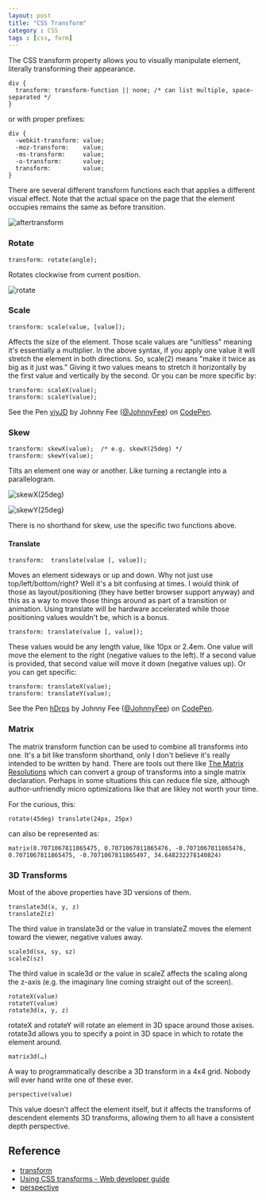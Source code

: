 ```yaml
---
layout: post
title: "CSS Transform"
category : CSS
tags : [css, form]
---
```


The CSS transform property allows you to visually manipulate element, literally transforming their appearance. 

```
div {
  transform: transform-function || none; /* can list multiple, space-separated */
}
```

<!--more-->

or with proper prefixes:

```
div {
  -webkit-transform: value;
  -moz-transform:    value;
  -ms-transform:     value;
  -o-transform:      value;
  transform:         value;
}
```

There are several different transform functions each that applies a different visual effect. Note that the actual space on the page that the element occupies remains the same as before transition. 

![](http://cdn.css-tricks.com/wp-content/uploads/2011/09/aftertransform.png "aftertransform")

### Rotate

```
transform: rotate(angle);
```

Rotates clockwise from current position.

![](http://cdn.css-tricks.com/wp-content/uploads/2011/09/rotate.png "rotate")


### Scale

```
transform: scale(value, [value]);
```

Affects the size of the element. Those scale values are "unitless" meaning it's essentially a multiplier. In the above syntax, if you apply one value it will stretch the element in both directions. So, scale(2) means "make it twice as big as it just was." Giving it two values means to stretch it horizontally by the first value and vertically by the second. Or you can be more specific by:

```
transform: scaleX(value);
transform: scaleY(value);
```

<p data-height="268" data-theme-id="0" data-slug-hash="viyJD" data-default-tab="result" class='codepen'>See the Pen <a href='http://codepen.io/JohnnyFee/pen/viyJD/'>viyJD</a> by Johnny Fee (<a href='http://codepen.io/JohnnyFee'>@JohnnyFee</a>) on <a href='http://codepen.io'>CodePen</a>.</p>
<script async src="//codepen.io/assets/embed/ei.js"></script>

### Skew

```
transform: skewX(value);  /* e.g. skewX(25deg) */
transform: skewY(value);
```

Tilts an element one way or another. Like turning a rectangle into a parallelogram. 

![](http://cdn.css-tricks.com/wp-content/uploads/2011/09/skewX.png "skewX\(25deg\)")

![](http://cdn.css-tricks.com/wp-content/uploads/2011/09/skewY.png "skewY\(25deg\)")  

There is no shorthand for skew, use the specific two functions above.

#### Translate

```
transform:  translate(value [, value]);
```

Moves an element sideways or up and down. Why not just use top/left/bottom/right? Well it's a bit confusing at times. I would think of those as layout/positioning (they have better browser support anyway) and this as a way to move those things around as part of a transition or animation. Using translate will be hardware accelerated while those positioning values wouldn't be, which is a bonus.

```
transform: translate(value [, value]);
```

These values would be any length value, like 10px or 2.4em. One value will move the element to the right (negative values to the left). If a second value is provided, that second value will move it down (negative values up). Or you can get specific:

```
transform: translateX(value);
transform: translateY(value);
```

<p data-height="268" data-theme-id="0" data-slug-hash="hDrps" data-default-tab="result" class='codepen'>See the Pen <a href='http://codepen.io/JohnnyFee/pen/hDrps/'>hDrps</a> by Johnny Fee (<a href='http://codepen.io/JohnnyFee'>@JohnnyFee</a>) on <a href='http://codepen.io'>CodePen</a>.</p>

### Matrix

The matrix transform function can be used to combine all transforms into one. It's a bit like transform shorthand, only I don't believe it's really intended to be written by hand. There are tools out there like [The Matrix Resolutions](http://meyerweb.com/eric/tools/matrix/) which can convert a group of transforms into a single matrix declaration. Perhaps in some situations this can reduce file size, although author-unfriendly micro optimizations like that are likley not worth your time. 

For the curious, this:

```
rotate(45deg) translate(24px, 25px)
```

can also be represented as:

```
matrix(0.7071067811865475, 0.7071067811865476, -0.7071067811865476, 0.7071067811865475, -0.7071067811865497, 34.648232278140824)
```

### 3D Transforms

Most of the above properties have 3D versions of them.

```
translate3d(x, y, z)
translateZ(z)
```

The third value in translate3d or the value in translateZ moves the element toward the viewer, negative values away.

```
scale3d(sx, sy, sz)
scaleZ(sz)
```

The third value in scale3d or the value in scaleZ affects the scaling along the z-axis (e.g. the imaginary line coming straight out of the screen).

```
rotateX(value)
rotateY(value)
rotate3d(x, y, z)
```

rotateX and rotateY will rotate an element in 3D space around those axises. rotate3d allows you to specify a point in 3D space in which to rotate the element around.

```
matrix3d(…)
```

A way to programmatically describe a 3D transform in a 4x4 grid. Nobody will ever hand write one of these ever.

```
perspective(value)
```

This value doesn't affect the element itself, but it affects the transforms of descendent elements 3D transforms, allowing them to all have a consistent depth perspective.

## Reference

- [transform](http://css-tricks.com/almanac/properties/t/transform/)
- [Using CSS transforms - Web developer guide](https://developer.mozilla.org/en-US/docs/Web/Guide/CSS/Using_CSS_transforms)
- [perspective](http://css-tricks.com/almanac/properties/p/perspective/)
